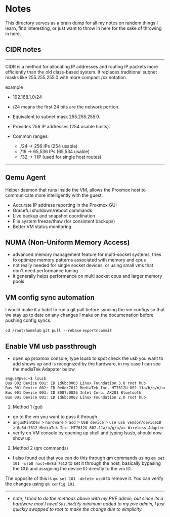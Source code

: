 # Notes
This directory serves as a brain dump for all my notes on random things I learn, find interesting, or just want to throw in here for the sake of throwing in here.

## CIDR notes
-----------------------------------------------------------
CIDR is a method for allocating IP addresses and routing IP packets more efficiently than the old class-based system. It replaces traditional subnet masks like 255.255.255.0 with more compact /xx notation.

example
-  192.168.1.0/24
  - /24 means the first 24 bits are the network portion.
  - Equivalent to subnet mask 255.255.255.0.
  - Provides 256 IP addresses (254 usable hosts).

- Common ranges:
  - /24 → 256 IPs (254 usable)
  - /16 → 65,536 IPs (65,534 usable)
  - /32 → 1 IP (used for single host routes)
-----------------------------------------------------------


## Qemu Agent
Helper daemon that runs inside the VM, allows the Proxmox host to communicate more intelligently with the guest.
- Accurate IP address reporting in the Proxmox GUI
- Graceful shutdown/reboot commands
- Live backup and snapshot coordination
- File system freeze/thaw (for consistent backups)
- Better VM status monitoring

## NUMA (Non-Uniform Memory Access)
- advanced memory management feature for multi-socket systems, tries to optimize memory patterns associated with memory and cpus
- not really needed for single socket devices, or using small vms that don't need performance tuning
- it generally helps performance on multi socket cpus and larger memory pools

## VM config sync automation
I would make it a habit to run a git pull before syncing the vm configs so that we stay up to date on any changes I make on the documenation before pushing config syncs.

`cd /root/homelab`
`git pull --rebase`
`exportncommit`

## Enable VM usb passthrough
- open up proxmox console, type lsusb to spot check the usb you want to add shows up and is recognized by the hardware, in my case I can see the mediaTek Adapater below

```bash
angus@pve:~$ lsusb
Bus 002 Device 001: ID 1d6b:0003 Linux Foundation 3.0 root hub
Bus 001 Device 002: ID 0e8d:7612 MediaTek Inc. MT7612U 802.11a/b/g/n/ac Wireless Adapter
Bus 001 Device 003: ID 8087:0026 Intel Corp. AX201 Bluetooth
Bus 001 Device 001: ID 1d6b:0002 Linux Foundation 2.0 root hub
```

1) Method 1 (gui)

- go to the vm you want to pass it through
-  `angusMintDev` > `hardware` > `add` > `USB device` > `use usb vendor/deviceID` > `0e8d:7612 MediaTek Inc. MT7612U 802.11a/b/g/n/ac Wireless Adapter`
- verify on VM console by opening up shell and typing lsusb, should now show up.

2) Method 2 (qm commands)

- I also found out that you can do this through qm commands using `qm set 101 -usb0 host=0e8d:7612` to set it through the host, basically bypasing the GUI and assigning the device ID directly to the vm ID. 

The opposite of this is `qm set 101 -delete usb0` to remove it. You can verify the changes using `qm config 101`. 

----------------------------- 
- *note, I tried to do the methods above with my PVE admin, but since its a hardware mod I need `Sys.Modify` minimum added to my pve admin, I just quickly swapped to root to make the change due to simplicity.*
